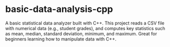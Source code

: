 # basic-data-analysis-cpp
A basic statistical data analyzer built with C++. This project reads a CSV file with numerical data (e.g., student grades), and computes key statistics such as mean, median, standard deviation, minimum, and maximum. Great for beginners learning how to manipulate data with C++.

